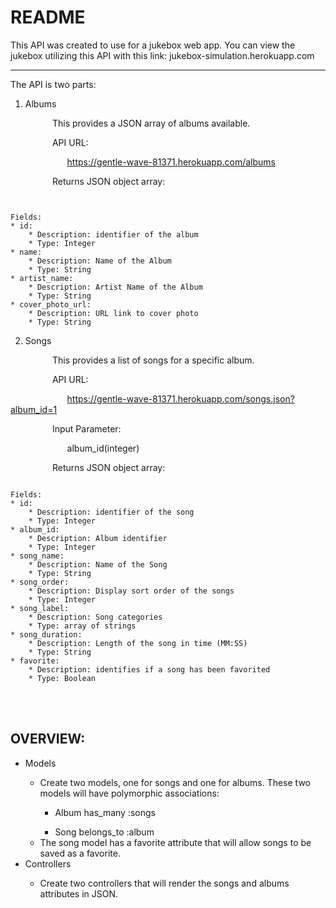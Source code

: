 # README

This API was created to use for a jukebox web app. You can view the jukebox utilizing this API with this link: jukebox-simulation.herokuapp.com

----
The API is two parts:

1. Albums

&nbsp;&nbsp;&nbsp;&nbsp;&nbsp;&nbsp;&nbsp;&nbsp;&nbsp;&nbsp;&nbsp;&nbsp;&nbsp;&nbsp;&nbsp;&nbsp; This provides a JSON array of albums available.

&nbsp;&nbsp;&nbsp;&nbsp;&nbsp;&nbsp;&nbsp;&nbsp;&nbsp;&nbsp;&nbsp;&nbsp;&nbsp;&nbsp;&nbsp;&nbsp; API URL:

&nbsp;&nbsp;&nbsp;&nbsp;&nbsp;&nbsp;&nbsp;&nbsp;&nbsp;&nbsp;&nbsp;&nbsp;&nbsp;&nbsp;&nbsp;&nbsp;&nbsp;&nbsp;&nbsp;&nbsp;&nbsp;&nbsp; https://gentle-wave-81371.herokuapp.com/albums

&nbsp;&nbsp;&nbsp;&nbsp;&nbsp;&nbsp;&nbsp;&nbsp;&nbsp;&nbsp;&nbsp;&nbsp;&nbsp;&nbsp;&nbsp;&nbsp; Returns JSON object array:

<pre lang="no-highlight"><code>

Fields:
* id:
    * Description: identifier of the album
    * Type: Integer
* name:
    * Description: Name of the Album
    * Type: String
* artist_name:
    * Description: Artist Name of the Album
    * Type: String
* cover_photo_url:
    * Description: URL link to cover photo
    * Type: String
</code></pre>


2. Songs

&nbsp;&nbsp;&nbsp;&nbsp;&nbsp;&nbsp;&nbsp;&nbsp;&nbsp;&nbsp;&nbsp;&nbsp;&nbsp;&nbsp;&nbsp;&nbsp; This provides a list of songs for a specific album.

&nbsp;&nbsp;&nbsp;&nbsp;&nbsp;&nbsp;&nbsp;&nbsp;&nbsp;&nbsp;&nbsp;&nbsp;&nbsp;&nbsp;&nbsp;&nbsp; API URL:

&nbsp;&nbsp;&nbsp;&nbsp;&nbsp;&nbsp;&nbsp;&nbsp;&nbsp;&nbsp;&nbsp;&nbsp;&nbsp;&nbsp;&nbsp;&nbsp;&nbsp;&nbsp;&nbsp;&nbsp;&nbsp;&nbsp; https://gentle-wave-81371.herokuapp.com/songs.json?album_id=1

&nbsp;&nbsp;&nbsp;&nbsp;&nbsp;&nbsp;&nbsp;&nbsp;&nbsp;&nbsp;&nbsp;&nbsp;&nbsp;&nbsp;&nbsp;&nbsp; Input Parameter:

&nbsp;&nbsp;&nbsp;&nbsp;&nbsp;&nbsp;&nbsp;&nbsp;&nbsp;&nbsp;&nbsp;&nbsp;&nbsp;&nbsp;&nbsp;&nbsp;&nbsp;&nbsp;&nbsp;&nbsp;&nbsp;&nbsp; album_id(integer)

&nbsp;&nbsp;&nbsp;&nbsp;&nbsp;&nbsp;&nbsp;&nbsp;&nbsp;&nbsp;&nbsp;&nbsp;&nbsp;&nbsp;&nbsp;&nbsp; Returns JSON object array:

<pre lang="no-highlight"><code>
Fields:
* id:
    * Description: identifier of the song
    * Type: Integer
* album_id:
    * Description: Album identifier
    * Type: Integer
* song_name:
    * Description: Name of the Song
    * Type: String
* song_order:
    * Description: Display sort order of the songs
    * Type: Integer
* song_label:
    * Description: Song categories
    * Type: array of strings
* song_duration:
    * Description: Length of the song in time (MM:SS)
    * Type: String
* favorite:
    * Description: identifies if a song has been favorited
    * Type: Boolean
</code></pre>


<br><br>


<h2> OVERVIEW: </h2>
<ul>
  <li>Models</li>
    <ul>
      <li>Create two models, one for songs and one for albums. These two models will have polymorphic associations:</li>
        <ul>
          <li>Album has_many :songs</li>
        </ul>
        <ul>
          <li>Song belongs_to :album</li>
        </ul>
      <li>The song model has a favorite attribute that will allow songs to be saved as a favorite.</li>
    </ul>
  <li>Controllers</li>
    <ul>
      <li>Create two controllers that will render the songs and albums attributes in JSON.</li>
    </ul>
</ul>
